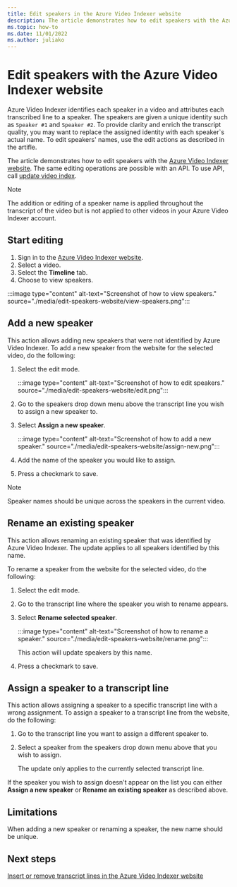 ```yaml
---
title: Edit speakers in the Azure Video Indexer website
description: The article demonstrates how to edit speakers with the Azure Video Indexer website.
ms.topic: how-to
ms.date: 11/01/2022
ms.author: juliako
---
```


# Edit speakers with the Azure Video Indexer website

Azure Video Indexer identifies each speaker in a video and attributes each transcribed line to a speaker. The speakers are given a unique identity such as `Speaker #1` and `Speaker #2`. To provide clarity and enrich the transcript quality, you may want to replace the assigned identity with each speaker`s actual name. To edit speakers' names, use the edit actions as described in the artifle. 

The article demonstrates how to edit speakers with the [Azure Video Indexer website](https://www.videoindexer.ai/). The same editing operations are possible with an API. To use API, call [update video index](https://api-portal.videoindexer.ai/api-details#api=Operations&operation=Update-Video-Index).

> [!NOTE]
> The addition or editing of a speaker name is applied throughout the transcript of the video but is not applied to other videos in your Azure Video Indexer account.

## Start editing

1. Sign in to the [Azure Video Indexer website](https://www.videoindexer.ai/).
2. Select a video.
3. Select the **Timeline** tab.
4. Choose to view speakers.

:::image type="content" alt-text="Screenshot of how to view speakers." source="./media/edit-speakers-website/view-speakers.png":::

## Add a new speaker

This action allows adding new speakers that were not identified by Azure Video Indexer. To add a new speaker from the website for the selected video, do the following: 

1. Select the edit mode.

    :::image type="content" alt-text="Screenshot of how to edit speakers." source="./media/edit-speakers-website/edit.png":::
1. Go to the speakers drop down menu above the transcript line you wish to assign a new speaker to.
1. Select **Assign a new speaker**.

    :::image type="content" alt-text="Screenshot of how to add a new speaker." source="./media/edit-speakers-website/assign-new.png":::
1. Add the name of the speaker you would like to assign.
1. Press a checkmark to save.

> [!NOTE]
> Speaker names should be unique across the speakers in the current video.
 
## Rename an existing speaker

This action allows renaming an existing speaker that was identified by Azure Video Indexer. The update applies to all speakers identified by this name.
 
To rename a speaker from the website for the selected video, do the following: 

1. Select the edit mode.
1. Go to the transcript line where the speaker you wish to rename appears.
1. Select **Rename selected speaker**. 

    :::image type="content" alt-text="Screenshot of how to rename a speaker." source="./media/edit-speakers-website/rename.png":::

   This action will update speakers by this name.
1. Press a checkmark to save.

## Assign a speaker to a transcript line

This action allows assigning a speaker to a specific transcript line with a wrong assignment. To assign a speaker to a transcript line from the website, do the following: 

1. Go to the transcript line you want to assign a different speaker to. 
1. Select a speaker from the speakers drop down menu above that you wish to assign.
 
    The update only applies to the currently selected transcript line.

If the speaker you wish to assign doesn't appear on the list you can either **Assign a new speaker** or **Rename an existing speaker** as described above.

## Limitations

When adding a new speaker or renaming a speaker, the new name should be unique.

## Next steps 

[Insert or remove transcript lines in the Azure Video Indexer website](edit-transcript-lines-portal.md)
